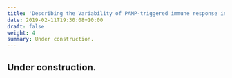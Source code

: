 ```yaml
---
title: 'Describing the Variability of PAMP-triggered immune response in Citrus'
date: 2019-02-11T19:30:08+10:00
draft: false
weight: 4
summary: Under construction.
---
```


## Under construction.
